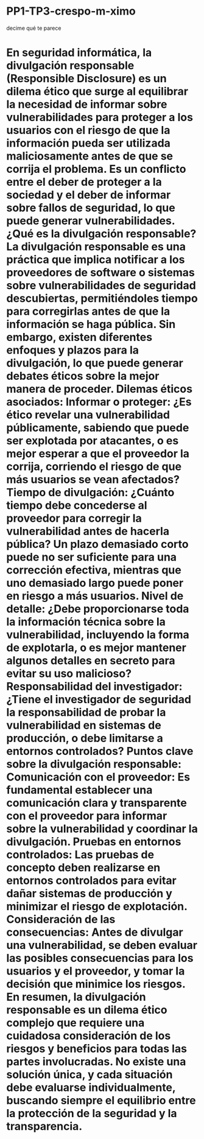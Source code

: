 # PP1-TP3-crespo-m-ximo
<html>
<head>
<title> Dilemas Éticos en TI: Seguridad y Vulnerabilidades (Responsible Disclosure) </title>
  <body> 
    <div> decime qué te parece </div>
      <h1> En seguridad informática, la divulgación responsable (Responsible Disclosure) es un dilema ético que surge al equilibrar la necesidad de informar sobre vulnerabilidades para proteger a los usuarios con el riesgo de que la información pueda ser utilizada maliciosamente antes de que se corrija el problema. Es un conflicto entre el deber de proteger a la sociedad y el deber de informar sobre fallos de seguridad, lo que puede generar vulnerabilidades. 
¿Qué es la divulgación responsable?
La divulgación responsable es una práctica que implica notificar a los proveedores de software o sistemas sobre vulnerabilidades de seguridad descubiertas, permitiéndoles tiempo para corregirlas antes de que la información se haga pública. Sin embargo, existen diferentes enfoques y plazos para la divulgación, lo que puede generar debates éticos sobre la mejor manera de proceder. 
Dilemas éticos asociados:
Informar o proteger:
¿Es ético revelar una vulnerabilidad públicamente, sabiendo que puede ser explotada por atacantes, o es mejor esperar a que el proveedor la corrija, corriendo el riesgo de que más usuarios se vean afectados?
Tiempo de divulgación:
¿Cuánto tiempo debe concederse al proveedor para corregir la vulnerabilidad antes de hacerla pública? Un plazo demasiado corto puede no ser suficiente para una corrección efectiva, mientras que uno demasiado largo puede poner en riesgo a más usuarios.
Nivel de detalle:
¿Debe proporcionarse toda la información técnica sobre la vulnerabilidad, incluyendo la forma de explotarla, o es mejor mantener algunos detalles en secreto para evitar su uso malicioso?
Responsabilidad del investigador:
¿Tiene el investigador de seguridad la responsabilidad de probar la vulnerabilidad en sistemas de producción, o debe limitarse a entornos controlados? 
Puntos clave sobre la divulgación responsable:
Comunicación con el proveedor:
Es fundamental establecer una comunicación clara y transparente con el proveedor para informar sobre la vulnerabilidad y coordinar la divulgación. 
Pruebas en entornos controlados:
Las pruebas de concepto deben realizarse en entornos controlados para evitar dañar sistemas de producción y minimizar el riesgo de explotación. 
Consideración de las consecuencias:
Antes de divulgar una vulnerabilidad, se deben evaluar las posibles consecuencias para los usuarios y el proveedor, y tomar la decisión que minimice los riesgos. 
En resumen, la divulgación responsable es un dilema ético complejo que requiere una cuidadosa consideración de los riesgos y beneficios para todas las partes involucradas. No existe una solución única, y cada situación debe evaluarse individualmente, buscando siempre el equilibrio entre la protección de la seguridad y la transparencia. 
</h1>
  </body>
      </head>
</html>
      </div>
      </body>
      </html>
